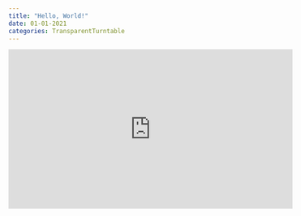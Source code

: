 ```yaml
---
title: "Hello, World!"
date: 01-01-2021
categories: TransparentTurntable
---
```


<iframe width="560" height="315" src="https://www.youtube.com/embed/ELnn9V01EiI?controls=0" frameborder="0" allow="accelerometer; autoplay; clipboard-write; encrypted-media; gyroscope; picture-in-picture" allowfullscreen></iframe>

